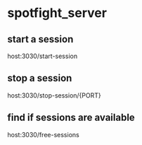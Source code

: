 # spotfight_server


## start a session

host:3030/start-session
  
## stop a session
  
host:3030/stop-session/{PORT}
  
## find if sessions are available

host:3030/free-sessions
